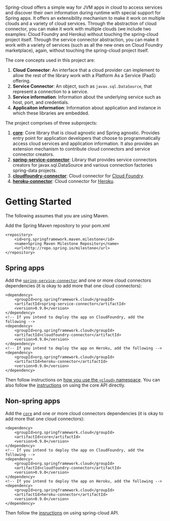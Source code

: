 Spring-cloud offers a simple way for JVM apps in cloud to access services and discover their own information during runtime with special support for Spring apps. It offers an extensibility mechanism to make it work on multiple clouds and a variety of cloud services. Through the abstraction of cloud connector, you can make it work with multiple clouds (we include two examples: Cloud Foundry and Heroku) without touching the spring-cloud project itself. Through the service connector abstraction, you can make it work with a variety of services (such as all the new ones on Cloud Foundry marketplace), again, without touching the spring-cloud project itself.

The core concepts used in this project are:

1. **Cloud Connector**: An interface that a cloud provider can implement to allow the rest of the library work with a Platform As a Service (PaaS) offering.
2. **Service Connector**: An object, such as `javax.sql.DataSource`, that represent a connection to a service.
3. **Service information**: Information about the underlying service such as host, port, and credentials.
4. **Applicaiton information**: Information about application and instance in which these libraries are embedded.

The project comprises of three subprojects:

1. **[core](core)**: Core library that is cloud agnostic and Spring agnostic. Provides entry point for application developers that choose to programmatically access cloud services and application information. It also provides an extension mechanism to contribute cloud connectors and service connector creators.
2. **[spring-service-connector](spring-service-connector)**: Library that provides service connectors creators for javax.sql.DataSource and various connection factories spring-data projects.
3. **[cloudfoundry-connector](cloudfoundry-connector)**: Cloud connector for [Cloud Foundry](http://www.cloudfoundry.com).
4. **[heroku-connector](heroku-connector)**: Cloud connector for [Heroku](http://www.heroku.com).

Getting Started
===============

The following assumes that you are using Maven.

Add the Spring Maven repository to your pom.xml

    <repository>
        <id>org.springframework.maven.milestone</id>
        <name>Spring Maven Milestone Repository</name>
        <url>http://repo.spring.io/milestone</url>
    </repository>

Spring apps
-----------

Add the [`spring-service-connector`](spring-service-connector) and one or more cloud connectors dependencies (it is okay to add more that one cloud connectors):

    <dependency>
    	<groupId>org.springframework.cloud</groupId>
    	<artifactId>spring-service-connector</artifactId>
    	<version>0.9.0</version>
    </dependency>
    <!-- If you intend to deploy the app on CloudFoundry, add the following -->
    <dependency>
    	<groupId>org.springframework.cloud</groupId>
    	<artifactId>cloudfoundry-connector</artifactId>
    	<version>0.9.0</version>
    </dependency>
    <!-- If you intend to deploy the app on Heroku, add the following -->
    <dependency>
    	<groupId>org.springframework.cloud</groupId>
    	<artifactId>heroku-connector</artifactId>
    	<version>0.9.0</version>
    </dependency>

Then follow instructions on [how you use the `<cloud>` namespace](spring-service-connector). You can also follow the [instructions](core) on using the core API directly.

Non-spring apps
---------------
Add the [`core`](core) and one or more cloud connectors dependencies (it is okay to add more that one cloud connectors):

    <dependency>
    	<groupId>org.springframework.cloud</groupId>
    	<artifactId>core</artifactId>
    	<version>0.9.0</version>
    </dependency>
    <!-- If you intend to deploy the app on CloudFoundry, add the following -->
    <dependency>
    	<groupId>org.springframework.cloud</groupId>
    	<artifactId>cloudfoundry-connector</artifactId>
    	<version>0.9.0</version>
    </dependency>
    <!-- If you intend to deploy the app on Heroku, add the following -->
    <dependency>
    	<groupId>org.springframework.cloud</groupId>
    	<artifactId>heroku-connector</artifactId>
    	<version>0.9.0</version>
    </dependency>

Then follow the [insructions](core) on using spring-cloud API.